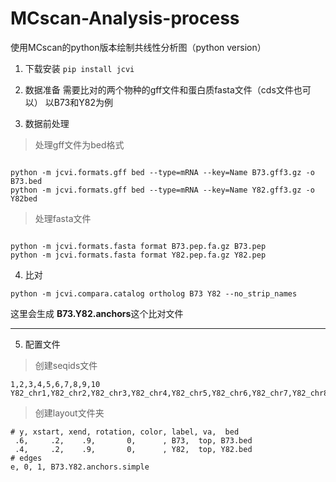 # MCscan-Analysis-process
使用MCscan的python版本绘制共线性分析图（python version）
1. 下载安装
`pip install jcvi`

2. 数据准备
 需要比对的两个物种的gff文件和蛋白质fasta文件（cds文件也可以）
 以B73和Y82为例
  3. 数据前处理
>  处理gff文件为bed格式
```

python -m jcvi.formats.gff bed --type=mRNA --key=Name B73.gff3.gz -o B73.bed
python -m jcvi.formats.gff bed --type=mRNA --key=Name Y82.gff3.gz -o Y82bed
```
> 处理fasta文件
```

python -m jcvi.formats.fasta format B73.pep.fa.gz B73.pep
python -m jcvi.formats.fasta format Y82.pep.fa.gz Y82.pep

```
4. 比对
```
python -m jcvi.compara.catalog ortholog B73 Y82 --no_strip_names
```
这里会生成 **B73.Y82.anchors**这个比对文件

***
5. 配置文件
 > 创建seqids文件
 


```
1,2,3,4,5,6,7,8,9,10
Y82_chr1,Y82_chr2,Y82_chr3,Y82_chr4,Y82_chr5,Y82_chr6,Y82_chr7,Y82_chr8,Y82_chr9,Y82_chr10
```
> 创建layout文件夹
```
# y, xstart, xend, rotation, color, label, va,  bed
 .6,     .2,    .9,       0,      , B73,  top, B73.bed
 .4,     .2,    .9,       0,      , Y82,  top, Y82.bed
# edges
e, 0, 1, B73.Y82.anchors.simple


```
